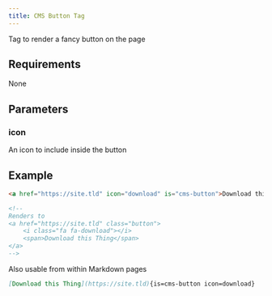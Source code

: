 ```yaml
---
title: CMS Button Tag
---
```


Tag to render a fancy button on the page

## Requirements

None

## Parameters

### icon

An icon to include inside the button


## Example

```html
<a href="https://site.tld" icon="download" is="cms-button">Download this Thing</a>

<!--
Renders to
<a href="https://site.tld" class="button">
    <i class="fa fa-download"></i>
    <span>Download this Thing</span>
</a>
-->
```

Also usable from within Markdown pages

```markdown
[Download this Thing](https://site.tld){is=cms-button icon=download}
```